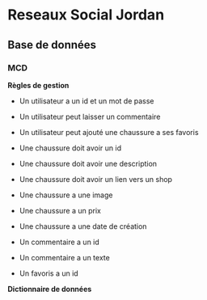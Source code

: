 # Reseaux Social Jordan
## Base de données
### MCD
**Règles de gestion**
- Un utilisateur a un id et un mot de passe 
- Un utilisateur peut laisser un commentaire
- Un utilisateur peut ajouté une chaussure a ses favoris

- Une chaussure doit avoir un id 
- Une chaussure doit avoir une description
- Une chaussure doit avoir un lien vers un shop
- Une chaussure a une image
- Une chaussure a un prix 
- Une chaussure a une date de création

- Un commentaire a un id
- Un commentaire a un texte

- Un favoris a un id

**Dictionnaire de données**